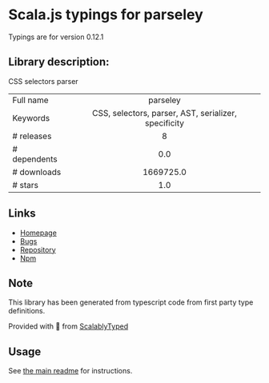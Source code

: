 
# Scala.js typings for parseley

Typings are for version 0.12.1

## Library description:
CSS selectors parser

|                    |                 |
| ------------------ | :-------------: |
| Full name          | parseley |
| Keywords           | CSS, selectors, parser, AST, serializer, specificity |
| # releases         | 8 |
| # dependents       | 0.0 |
| # downloads        | 1669725.0 |
| # stars            | 1.0 |

## Links
- [Homepage](https://github.com/mxxii/parseley)
- [Bugs](https://github.com/mxxii/parseley/issues)
- [Repository](https://github.com/mxxii/parseley)
- [Npm](https://www.npmjs.com/package/parseley)
    


## Note
This library has been generated from typescript code from first party type definitions.

Provided with :purple_heart: from [ScalablyTyped](https://github.com/oyvindberg/ScalablyTyped)

## Usage
See [the main readme](../../readme.md) for instructions.


